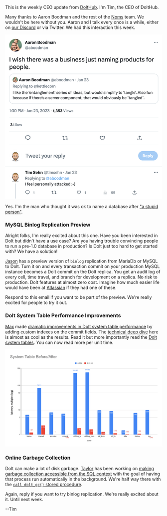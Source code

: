 This is the weekly CEO update from [DoltHub](https://www.dolthub.com/). I'm Tim, the CEO of DoltHub. 

Many thanks to Aaron Boodman and the rest of the [Noms](https://github.com/attic-labs/noms) team. We wouldn't be here without you. Aaron and I talk every once is a while, either on [our Discord](https://discord.com/invite/RFwfYpu) or via Twitter. We had this interaction this week.

[![Dolt Name Tweet](../images/dolt-is-a-bad-name.png)](https://twitter.com/aboodman/status/1617636035697205249)

Yes. I'm the man who thought it was ok to name a database after ["a stupid person"](https://www.merriam-webster.com/dictionary/dolt).

### MySQL Binlog Replication Preview

Alright folks, I'm really excited about this one. Have you been interested in Dolt but didn't have a use case? Are you having trouble convincing people to run a pre-1.0 database in production? Is Dolt just too hard to get started with? We have a solution!

[Jason](https://www.dolthub.com/team#jason) has a preview version of `binlog` replication from MariaDb or MySQL to Dolt. Turn it on and every transaction commit on your production MySQL instance becomes a Dolt commit on the Dolt replica. You get an audit log of every cell, time travel, and branch for development on a replica. No risk to production. Dolt features at almost zero cost. Imagine how much easier life would have been at [Atlassian](https://www.dolthub.com/blog/2022-04-14-atlassian-outage-prevention/) if they had one of these.

Respond to this email if you want to be part of the preview. We're really excited for people to try it out.

### Dolt System Table Performance Improvements

[Max](https://www.dolthub.com/team#jason) made [dramatic improvements in Dolt system table performance](https://www.dolthub.com/blog/2023-01-23-32-system-table-indexes/) by adding custom indexes on the commit fields. The [technical deep dive](https://www.dolthub.com/blog/2023-01-23-32-system-table-indexes/) here is almost as cool as the results. Read it but more importantly read the [Dolt system tables](https://docs.dolthub.com/sql-reference/version-control/dolt-system-tables). You can now read more per unit time.

[![System Tables are Fast Now](../images/systab-after.png)](https://www.dolthub.com/blog/2023-01-23-32-system-table-indexes/)

### Online Garbage Collection

Dolt can make a lot of disk garbage. [Taylor](https://www.dolthub.com/team#taylor) has been working on [making garbage collection accessible from the SQL context](https://www.dolthub.com/blog/2023-01-25-online-gc/) with the goal of having that process run automatically in the background. We're half way there with the [`call dolt_gc()` stored procedure](https://docs.dolthub.com/sql-reference/version-control/dolt-sql-procedures#dolt_gc). 

Again, reply if you want to try binlog replication. We're really excited about it. Until next week.

--Tim
